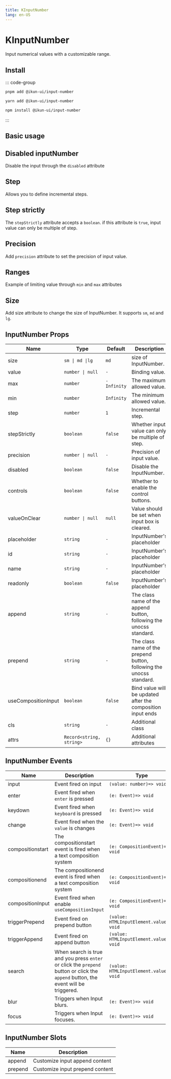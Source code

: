 ```yaml
---
title: KInputNumber
lang: en-US
---
```


# KInputNumber

Input numerical values with a customizable range.

## Install

::: code-group

```bash [pnpm]
pnpm add @ikun-ui/input-number
```

```bash [yarn]
yarn add @ikun-ui/input-number
```

```bash [npm]
npm install @ikun-ui/input-number
```

:::

## Basic usage

<demo src="input-number/basic.svelte"  github='InputNumber'></demo>

## Disabled inputNumber

Disable the input through the `disabled` attribute

<demo src="input-number/disabled.svelte"  github='InputNumber'></demo>

## Step

Allows you to define incremental steps.

<demo src="input-number/basic.svelte"  github='InputNumber'></demo>

## Step strictly

The `stepStrictly` attribute accepts a `boolean`.
if this attribute is `true`, input value can only be multiple of step.

<demo src="input-number/strictly.svelte"  github='InputNumber'></demo>

## Precision

Add `precision` attribute to set the precision of input value.

<demo src="input-number/precision.svelte"  github='InputNumber'></demo>

## Ranges

Example of limiting value through `min` and `max` attributes

<demo src="input-number/limit.svelte"  github='InputNumber'></demo>

## Size

Add size attribute to change the size of InputNumber. It supports `sm`, `md` and `lg`.

<demo src="input-number/size.svelte"  github='InputNumber'></demo>

## InputNumber Props

| Name                | Type                     | Default     | Description                                                          |
| ------------------- | ------------------------ | ----------- | -------------------------------------------------------------------- |
| size                | `sm \| md \|lg`          | `md`        | size of InputNumber.                                                 |
| value               | `number \| null`         | `-`         | Binding value.                                                       |
| max                 | `number`                 | `-Infinity` | The maximum allowed value.                                           |
| min                 | `number`                 | `Infinity`  | The minimum allowed value.                                           |
| step                | `number`                 | `1`         | Incremental step.                                                    |
| stepStrictly        | `boolean`                | `false`     | Whether input value can only be multiple of step.                    |
| precision           | `number \| null`         | `-`         | Precision of input value.                                            |
| disabled            | `boolean`                | `false`     | Disable the InputNumber.                                             |
| controls            | `boolean`                | `false`     | Whether to enable the control buttons.                               |
| valueOnClear        | `number \| null`         | `null`      | Value should be set when input box is cleared.                       |
| placeholder         | `string`                 | `-`         | InputNumber's placeholder                                            |
| id                  | `string`                 | `-`         | InputNumber's placeholder                                            |
| name                | `string`                 | `-`         | InputNumber's placeholder                                            |
| readonly            | `boolean`                | `false`     | InputNumber's placeholder                                            |
| append              | `string`                 | `-`         | The class name of the append button, following the unocss standard.  |
| prepend             | `string`                 | `-`         | The class name of the prepend button, following the unocss standard. |
| useCompositionInput | `boolean`                | `false`     | Bind value will be updated after the composition input ends          |
| cls                 | `string`                 | `-`         | Additional class                                                     |
| attrs               | `Record<string, string>` | `{}`        | Additional attributes                                                |

## InputNumber Events

| Name             | Description                                                                                                                        | Type                                     |
| ---------------- | ---------------------------------------------------------------------------------------------------------------------------------- | ---------------------------------------- |
| input            | Event fired on input                                                                                                               | `(value: number)=> void`                 |
| enter            | Event fired when `enter` is pressed                                                                                                | `(e: Event)=> void`                      |
| keydown          | Event fired when `keyboard` is pressed                                                                                             | `(e: Event)=> void`                      |
| change           | Event fired when the `value` is changes                                                                                            | `(e: Event)=> void`                      |
| compositionstart | The compositionstart event is fired when a text composition system                                                                 | `(e: CompositionEvent)=> void`           |
| compositionend   | The compositionend event is fired when a text composition system                                                                   | `(e: CompositionEvent)=> void`           |
| compositionInput | Event fired when enable `useCompositionInput`                                                                                      | `(e: CompositionEvent)=> void`           |
| triggerPrepend   | Event fired on prepend button                                                                                                      | `(value: HTMLInputElement.value)=> void` |
| triggerAppend    | Event fired on append button                                                                                                       | `(value: HTMLInputElement.value)=> void` |
| search           | When search is true and you press `enter` or click the `prepend` button or click the `append` button, the event will be triggered. | `(value: HTMLInputElement.value)=> void` |
| blur             | Triggers when Input blurs.                                                                                                         | `(e: Event)=> void`                      |
| focus            | Triggers when Input focuses.                                                                                                       | `(e: Event)=> void`                      |

## InputNumber Slots

| Name    | Description                     |
| ------- | ------------------------------- |
| append  | Customize input append content  |
| prepend | Customize input prepend content |
